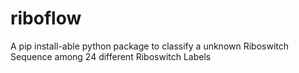 # riboflow
A pip install-able python package to classify a unknown Riboswitch Sequence among 24 different Riboswitch Labels 
